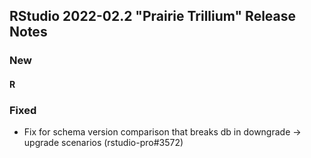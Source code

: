 ## RStudio 2022-02.2 "Prairie Trillium" Release Notes

### New

#### R

### Fixed

* Fix for schema version comparison that breaks db in downgrade -> upgrade scenarios (rstudio-pro#3572)